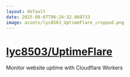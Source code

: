 ```yaml
---
layout: default
date: 2025-08-07T06:24:32.869733
image: assets/lyc8503_UptimeFlare_cropped.png
---
```


# [lyc8503/UptimeFlare](https://github.com/lyc8503/UptimeFlare)

Monitor website uptime with Cloudflare Workers
